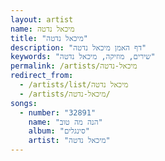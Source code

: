 ```yaml
---
layout: artist
name: מיכאל נדטה
title: "מיכאל נדטה"
description: "דף האמן מיכאל נדטה"
keywords: "שירים, מוזיקה, מיכאל נדטה"
permalink: /artists/מיכאל-נדטה
redirect_from:
  - /artists/list/מיכאל נדטה
  - /artists/מיכאל-נדטה/
songs:
  - number: "32891"
    name: "הנה מה טוב"
    album: "סינגלים"
    artist: "מיכאל נדטה"
---
```

